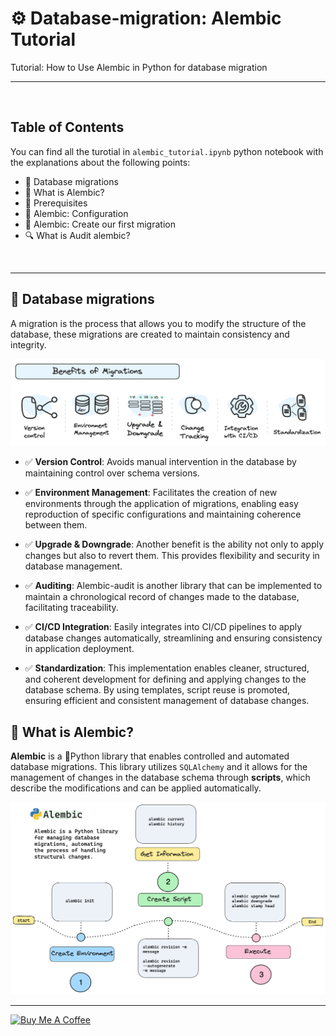 # ⚙️ Database-migration: Alembic Tutorial
Tutorial: How to Use Alembic in Python for database migration

---
<br>

## Table of Contents
You can find all the turotial in `alembic_tutorial.ipynb` python notebook with the explanations about the following points:

- 🔧 Database migrations
- 🔧 What is Alembic?
- 🔧 Prerequisites
- 🔧 Alembic: Configuration
- 🔧 Alembic: Create our first migration
- 🔍 What is Audit alembic?

<br>

-----

## 🔧 Database migrations
A migration is the process that allows you to modify the structure of the database, these migrations are created to maintain consistency and integrity.

![img](img/benefits-migration.png)


 * ✅ **Version Control**: Avoids manual intervention in the database by maintaining control over schema versions.

* ✅ **Environment Management**: Facilitates the creation of new environments through the application of migrations, enabling easy reproduction of specific configurations and maintaining coherence between them.

* ✅ **Upgrade & Downgrade**: Another benefit is the ability not only to apply changes but also to revert them. This provides flexibility and security in database management.

* ✅ **Auditing**: Alembic-audit is another library that can be implemented to maintain a chronological record of changes made to the database, facilitating traceability.

* ✅ **CI/CD Integration**: Easily integrates into CI/CD pipelines to apply database changes automatically, streamlining and ensuring consistency in application deployment.

* ✅ **Standardization**: This implementation enables cleaner, structured, and coherent development for defining and applying changes to the database schema. By using templates, script reuse is promoted, ensuring efficient and consistent management of database changes.

## 🔧 What is Alembic?

**Alembic** is a 🐍Python library that enables controlled and automated database migrations. This library utilizes `SQLAlchemy`  and  it allows for the management of changes in the database schema through __scripts__, which describe the modifications and can be applied automatically.

![img](img/alemic-flow.png)

---

[![Buy Me A Coffee](https://img.shields.io/badge/Buy%20Me%20A%20Coffee-support%20my%20work-FFDD00?style=flat&labelColor=101010&logo=buy-me-a-coffee&logoColor=white)](https://www.buymeacoffee.com/r0mymendez)